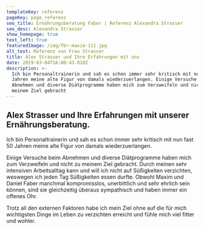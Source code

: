 ```yaml
---
templateKey: referenz
pageKey: page_referenz
seo_title: Ernährungsberatung Faber | Referenz Alexandra Strasser
seo_desc: Alexandra Strasser
show_homepage: true
text_left: true
featuredImage: /img/fbr-maxim-111.jpg
alt_text: Referenz von Frau Strasser
title: Alex Strasser und Ihre Erfahrungen mit uns
date: 2019-03-04T16:00:43.010Z
description: >-
  Ich bin Personaltrainerin und sah es schon immer sehr kritisch mit nun fast 50
  Jahren meine alte Figur von damals wiederzuerlangen. Einige Versuche beim
  Abnehmen und diverse Diätprogramme haben mich zum Verzweifeln und nicht zu
  meinem Ziel gebracht
---
```

## Alex Strasser und Ihre Erfahrungen mit unserer Ernährungsberatung.

Ich bin Personaltrainerin und sah es schon immer sehr kritisch mit nun fast 50 Jahren meine alte Figur von damals wiederzuerlangen. 

Einige Versuche beim Abnehmen und diverse Diätprogramme haben mich zum Verzweifeln und nicht zu meinem Ziel gebracht. Durch meinen sehr intensiven Arbeitsalltag kann und will ich nicht auf Süßigkeiten verzichten, weswegen ich jeden Tag Süßigkeiten essen durfte. Obwohl Maxim und Daniel Faber manchmal kompromisslos, unerbittlich und sehr ehrlich sein können, sind sie gleichzeitig überaus sympathisch und haben immer ein offenes Ohr. 

Trotz all den externen Faktoren habe ich mein Ziel ohne auf die für mich wichtigsten Dinge im Leben zu verzichten erreicht und fühle mich viel fitter und wohler.

